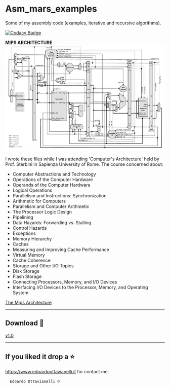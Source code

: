 # Asm_mars_examples
Some of my assembly code (examples, iterative and recursive algorithms).

[![Codacy Badge](https://api.codacy.com/project/badge/Grade/01b7f84f58384bad948b281f22f7b730)](https://www.codacy.com/manual/edoardottt/twitterBot?utm_source=github.com&amp;utm_medium=referral&amp;utm_content=edoardottt/twitterBot&amp;utm_campaign=Badge_Grade)

**MIPS ARCHITECTURE**
![cpuwithcompletepipeline](https://github.com/edoardottt/Asm_mars_examples/blob/master/resources/2020-02-10-101216_1366x768_scrot.png)

I wrote these files while I was attending 'Computer's Architecture' held by Prof. Sterbini in Sapienza University of Rome.
The course concerned about:

- Computer Abstractions and Technology
- Operations of the Computer Hardware
- Operands of the Computer Hardware
- Logical Operations
- Parallelism and Instructions: Synchronization
- Arithmetic for Computers
- Parallelism and Computer Arithmetic
- The Processor Logic Design
- Pipelining
- Data Hazards: Forwarding vs. Stalling
- Control Hazards
- Exceptions
- Memory Hierarchy
- Caches
- Measuring and Improving Cache Performance
- Virtual Memory
- Cache Coherence
- Storage and Other I/O Topics
- Disk Storage
- Flash Storage
- Connecting Processors, Memory, and I/O Devices
- Interfacing I/O Devices to the Processor, Memory, and Operating System

[The Mips Architecture](https://github.com/edoardottt/Asm_mars_examples/blob/master/resources/CPU-con-pipeline-completa.pdf)

-------------------------
Download :satellite:
-------------------------

[v1.0](https://github.com/edoardottt/Asm_mars_examples/releases/tag/v1.0)

--------------------------
If you liked it drop a :star:
--------------------------

https://www.edoardoottavianelli.it for contact me.


      Edoardo Ottavianelli ©

